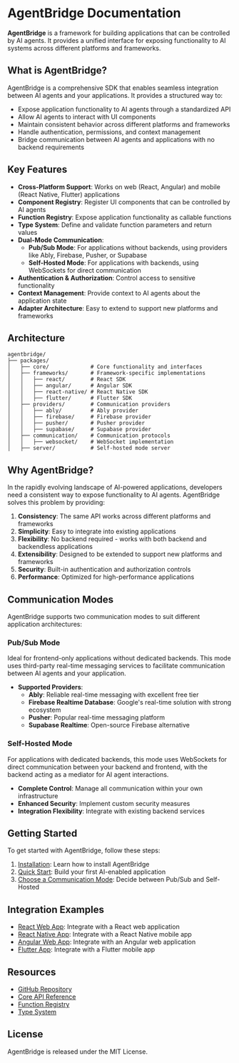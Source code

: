 # AgentBridge Documentation

**AgentBridge** is a framework for building applications that can be controlled by AI agents. It provides a unified interface for exposing functionality to AI systems across different platforms and frameworks.

## What is AgentBridge?

AgentBridge is a comprehensive SDK that enables seamless integration between AI agents and your applications. It provides a structured way to:

- Expose application functionality to AI agents through a standardized API
- Allow AI agents to interact with UI components
- Maintain consistent behavior across different platforms and frameworks
- Handle authentication, permissions, and context management
- Bridge communication between AI agents and applications with no backend requirements

## Key Features

- **Cross-Platform Support**: Works on web (React, Angular) and mobile (React Native, Flutter) applications
- **Component Registry**: Register UI components that can be controlled by AI agents
- **Function Registry**: Expose application functionality as callable functions
- **Type System**: Define and validate function parameters and return values
- **Dual-Mode Communication**:
  - **Pub/Sub Mode**: For applications without backends, using providers like Ably, Firebase, Pusher, or Supabase
  - **Self-Hosted Mode**: For applications with backends, using WebSockets for direct communication
- **Authentication & Authorization**: Control access to sensitive functionality
- **Context Management**: Provide context to AI agents about the application state
- **Adapter Architecture**: Easy to extend to support new platforms and frameworks

## Architecture

```
agentbridge/
├── packages/
│   ├── core/             # Core functionality and interfaces
│   ├── frameworks/       # Framework-specific implementations
│   │   ├── react/        # React SDK
│   │   ├── angular/      # Angular SDK
│   │   ├── react-native/ # React Native SDK
│   │   ├── flutter/      # Flutter SDK
│   ├── providers/        # Communication providers
│   │   ├── ably/         # Ably provider
│   │   ├── firebase/     # Firebase provider
│   │   ├── pusher/       # Pusher provider
│   │   ├── supabase/     # Supabase provider
│   ├── communication/    # Communication protocols
│   │   ├── websocket/    # WebSocket implementation
│   ├── server/           # Self-hosted mode server
```

## Why AgentBridge?

In the rapidly evolving landscape of AI-powered applications, developers need a consistent way to expose functionality to AI agents. AgentBridge solves this problem by providing:

1. **Consistency**: The same API works across different platforms and frameworks
2. **Simplicity**: Easy to integrate into existing applications
3. **Flexibility**: No backend required - works with both backend and backendless applications
4. **Extensibility**: Designed to be extended to support new platforms and frameworks
5. **Security**: Built-in authentication and authorization controls
6. **Performance**: Optimized for high-performance applications

## Communication Modes

AgentBridge supports two communication modes to suit different application architectures:

### Pub/Sub Mode

Ideal for frontend-only applications without dedicated backends. This mode uses third-party real-time messaging services to facilitate communication between AI agents and your application.

- **Supported Providers**:
  - **Ably**: Reliable real-time messaging with excellent free tier
  - **Firebase Realtime Database**: Google's real-time solution with strong ecosystem
  - **Pusher**: Popular real-time messaging platform
  - **Supabase Realtime**: Open-source Firebase alternative

### Self-Hosted Mode

For applications with dedicated backends, this mode uses WebSockets for direct communication between your backend and frontend, with the backend acting as a mediator for AI agent interactions.

- **Complete Control**: Manage all communication within your own infrastructure
- **Enhanced Security**: Implement custom security measures
- **Integration Flexibility**: Integrate with existing backend services

## Getting Started

To get started with AgentBridge, follow these steps:

1. [Installation](getting-started/installation.md): Learn how to install AgentBridge
2. [Quick Start](getting-started/quick-start.md): Build your first AI-enabled application
3. [Choose a Communication Mode](getting-started/communication-modes.md): Decide between Pub/Sub and Self-Hosted

## Integration Examples

- [React Web App](web/react/overview.md): Integrate with a React web application
- [React Native App](mobile/react-native/overview.md): Integrate with a React Native mobile app
- [Angular Web App](web/angular/overview.md): Integrate with an Angular web application
- [Flutter App](mobile/flutter/overview.md): Integrate with a Flutter mobile app

## Resources

- [GitHub Repository](https://github.com/agentbridge/agentbridge)
- [Core API Reference](core/api-reference.md)
- [Function Registry](core/function-registry.md)
- [Type System](core/type-system.md)

## License

AgentBridge is released under the MIT License. 
